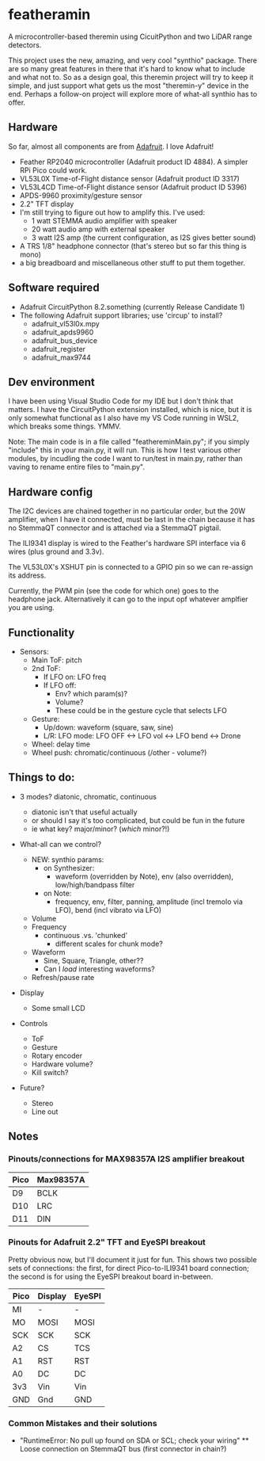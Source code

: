 # featheramin
A microcontroller-based theremin using CicuitPython and two LiDAR range detectors. 

This project uses the new, amazing, and very cool "synthio" package. 
There are so many great features in there that it's hard to know what to include and what not to. 
So as a design goal, this theremin project will try to keep it simple, 
and just support what gets us the most "theremin-y" device in the end.
Perhaps a follow-on project will explore more of what-all synthio has to offer.

## Hardware
So far, almost all components are from [Adafruit](https://www.adafruit.com). I love Adafruit!
 * Feather RP2040 microcontroller (Adafruit product ID 4884). A simpler RPi Pico could work.
 * VL53L0X Time-of-Flight distance sensor (Adafruit product ID 3317)
 * VL53L4CD Time-of-Flight distance sensor (Adafruit product ID 5396)
 * APDS-9960 proximity/gesture sensor
 * 2.2" TFT display
 * I'm still trying to figure out how to amplify this. I've used:
   * 1 watt STEMMA audio amplifier with speaker
   * 20 watt audio amp with external speaker
   * 3 watt I2S amp (the current configuration, as I2S gives better sound)
 * A TRS 1/8" headphone connector (that's stereo but so far this thing is mono)
 * a big breadboard and miscellaneous other stuff to put them together.

## Software required
 * Adafruit CircuitPython 8.2.something (currently Release Candidate 1)
 * The following Adafruit support libraries; use 'circup' to install?
   * adafruit_vl53l0x.mpy
   * adafruit_apds9960
   * adafruit_bus_device
   * adafruit_register
   * adafruit_max9744

## Dev environment
I have been using Visual Studio Code for my IDE but I don't think that matters. I have the CircuitPython extension installed, which is nice, but it is only somewhat functional as I also have my VS Code running in WSL2, which breaks some things. YMMV.

Note: The main code is in a file called "feathereminMain.py"; if you simply "include" this in your main.py, it will run. This is how I test various other modules, by incudling the code I want to run/test in main.py, rather than vaving to rename entire files to "main.py".

## Hardware config
The I2C devices are chained together in no particular order, but the 20W amplifier, when I have it connected, 
must be last in the chain because it has no StemmaQT connector and is attached via a StemmaQT pigtail.

The ILI9341 display is wired to the Feather's hardware SPI interface via 6 wires (plus ground and 3.3v).

The VL53L0X's XSHUT pin is connected to a GPIO pin so we can re-assign its address.

Currently, the PWM pin (see the code for which one) goes to the headphone jack. Alternatively it can go to the input opf whatever amplfier you are using.


## Functionality
 * Sensors:
   * Main ToF: pitch
   * 2nd ToF:
     * If LFO on: LFO freq
     * If LFO off:
       * Env? which param(s)?
       * Volume?
       * These could be in the gesture cycle that selects LFO
   * Gesture:
     * Up/down: waveform (square, saw, sine)
     * L/R: LFO mode: LFO OFF <-> LFO vol <-> LFO bend <-> Drone
   * Wheel: delay time
   * Wheel push: chromatic/continuous (/other - volume?)

## Things to do:
 * 3 modes? diatonic, chromatic, continuous
   * diatonic isn't that useful actually
   *   or should I say it's too complicated, but could be fun in the future
   *   ie what key? major/minor? (*which* minor?!)
 * What-all can we control?
   * NEW: synthio params:
     * on Synthesizer:
       * waveform (overridden by Note), env (also overridden), low/high/bandpass filter
     * on Note:
       * frequency, env, filter, panning, amplitude (incl tremolo via LFO), bend (incl vibrato via LFO)
   * Volume
   * Frequency
     * continuous .vs. 'chunked'
       * different scales for chunk mode?
   * Waveform
     * Sine, Square, Triangle, other??
     * Can I *load* interesting waveforms?
   * Refresh/pause rate

 * Display
   * Some small LCD

 * Controls
   * ToF
   * Gesture
   * Rotary encoder
   * Hardware volume?
   * Kill switch?
 * Future?
   * Stereo
   * Line out


## Notes
### Pinouts/connections for MAX98357A I2S amplifier breakout
| Pico   | Max98357A |
| ------ | --------- |
| D9     | BCLK      |
| D10    | LRC       |
| D11    | DIN       |

### Pinouts for Adafruit 2.2" TFT and EyeSPI breakout
Pretty obvious now, but I'll document it just for fun. 
This shows two possible sets of connections: 
the first, for direct Pico-to-ILI9341 board connection; 
the second is for using the EyeSPI breakout board in-between.

| Pico   | Display | EyeSPI |
| ------ | ------- | ------ |
| MI     | -       | -      |
| MO     | MOSI    | MOSI   |
| SCK    | SCK     | SCK    |
| A2     | CS      | TCS    |
| A1     | RST     | RST    |
| A0     | DC      | DC     |
| 3v3    | Vin     | Vin    |
| GND    | Gnd     | GND    |

### Common Mistakes and their solutions
* "RuntimeError: No pull up found on SDA or SCL; check your wiring"
** Loose connection on StemmaQT bus (first connector in chain?)

